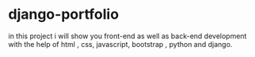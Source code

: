 # django-portfolio
in this project i will show you front-end as well as back-end development with the help of html , css, javascript, bootstrap , python and django.
